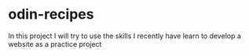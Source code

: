# odin-recipes
In this project I will try to use the skills I recently have learn to develop a website as a practice project
